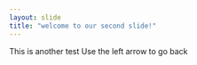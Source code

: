 ```yaml
---
layout: slide
title: "welcome to our second slide!"
---
```

This is another test
Use the left arrow to go back